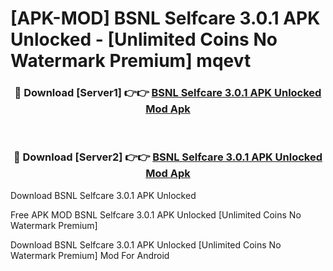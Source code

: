 # [APK-MOD] BSNL Selfcare 3.0.1 APK Unlocked - [Unlimited Coins No Watermark Premium] mqevt



<div align="center">
<h3>🔴 Download [Server1] 👉👉 <a href="https://momento.my/?title=BSNL_Selfcare_3.0.1_APK_Unlocked">BSNL Selfcare 3.0.1 APK Unlocked Mod Apk</a></h3><br>

<h3>🔴 Download [Server2] 👉👉 <a href="https://momento.my/?title=BSNL_Selfcare_3.0.1_APK_Unlocked">BSNL Selfcare 3.0.1 APK Unlocked Mod Apk</a></h3>
</div>



Download BSNL Selfcare 3.0.1 APK Unlocked 

Free APK MOD BSNL Selfcare 3.0.1 APK Unlocked [Unlimited Coins No Watermark Premium]

Download BSNL Selfcare 3.0.1 APK Unlocked [Unlimited Coins No Watermark Premium] Mod For Android

